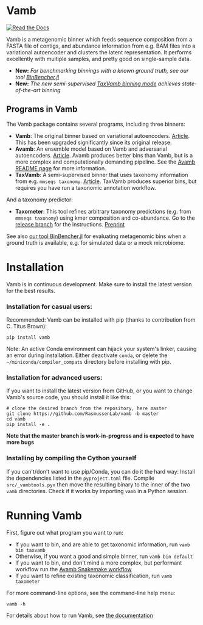 # Vamb
[![Read the Docs](https://readthedocs.org/projects/vamb/badge/?version=latest)](https://vamb.readthedocs.io/en/latest/)

Vamb is a metagenomic binner which feeds sequence composition from a FASTA file of contigs, and abundance information from e.g. BAM files into a variational autoencoder and clusters the latent representation.
It performs excellently with multiple samples, and pretty good on single-sample data.

* __New:__ _For benchmarking binnings with a known ground truth, see our tool [BinBencher.jl](https://github.com/jakobnissen/BinBencher.jl)_
* __New:__ _The new semi-supervised [TaxVamb binning mode](TODO) achieves state-of-the-art binning_

## Programs in Vamb
The Vamb package contains several programs, including three binners:
* __Vamb__: The original binner based on variational autoencoders. [Article](https://doi.org/10.1038/s41587-020-00777-4).
  This has been upgraded significantly since its original release.
* __Avamb__: An ensemble model based on Vamb and adversarial autoencoders. [Article](https://doi.org/10.1038/s42003-023-05452-3).
  Avamb produces better bins than Vamb, but is a more complex and computationally demanding pipeline.
  See the [Avamb README page](https://github.com/RasmussenLab/avamb/tree/avamb_new/workflow_avamb) for more information.
* __TaxVamb__: A semi-supervised binner that uses taxonomy information from e.g. `mmseqs taxonomy`. [Article](TODO).
  TaxVamb produces superior bins, but requires you have run a taxonomic annotation workflow.

And a taxonomy predictor:
* __Taxometer__: This tool refines arbitrary taxonomy predictions (e.g. from `mmseqs taxonomy`) using kmer composition and co-abundance. Go to the [release branch](https://github.com/RasmussenLab/vamb/blob/taxometer_release/README_Taxometer.md) for the instructions. [Preprint](https://www.biorxiv.org/content/10.1101/2023.11.23.568413v1)

See also [our tool BinBencher.jl](https://github.com/jakobnissen/BinBencher.jl) for evaluating metagenomic bins when a ground truth is available,
e.g. for simulated data or a mock microbiome.

# Installation
Vamb is in continuous development. Make sure to install the latest version for the best results.

### Installation for casual users:
Recommended: Vamb can be installed with pip (thanks to contribution from C. Titus Brown):
```
pip install vamb
```

Note: An active Conda environment can hijack your system's linker, causing an error during installation. Either deactivate `conda`, or delete the `~/miniconda/compiler_compats` directory before installing with pip.

### Installation for advanced users:
If you want to install the latest version from GitHub, or you want to change Vamb's source code, you should install it like this:

```
# clone the desired branch from the repository, here master
git clone https://github.com/RasmussenLab/vamb -b master
cd vamb
pip install -e .
```

__Note that the master branch is work-in-progress and is expected to have more bugs__

### Installing by compiling the Cython yourself

If you can't/don't want to use pip/Conda, you can do it the hard way: Install the dependencies listed in the `pyproject.toml` file. Compile `src/_vambtools.pyx` then move the resulting binary to the inner of the two `vamb` directories. Check if it works by importing `vamb` in a Python session.

# Running Vamb
First, figure out what program you want to run:
* If you want to bin, and are able to get taxonomic information, run `vamb bin taxvamb`
* Otherwise, if you want a good and simple binner, run `vamb bin default`
* If you want to bin, and don't mind a more complex, but performant workflow run the [Avamb Snakemake workflow](https://github.com/RasmussenLab/avamb/tree/avamb_new/workflow_avamb)
* If you want to refine existing taxonomic classification, run `vamb taxometer`

For more command-line options, see the command-line help menu:
```
vamb -h
```

For details about how to run Vamb, see [the documentation](https://vamb.readthedocs.io/en/latest/)

